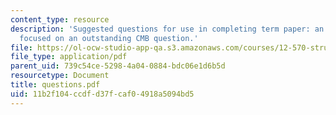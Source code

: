 ```yaml
---
content_type: resource
description: 'Suggested questions for use in completing term paper: an NSF-type proposal
  focused on an outstanding CMB question.'
file: https://ol-ocw-studio-app-qa.s3.amazonaws.com/courses/12-570-structure-and-dynamics-of-the-cmb-region-spring-2004/11b2f104ccdfd37fcaf04918a5094bd5_questions.pdf
file_type: application/pdf
parent_uid: 739c54ce-5298-4a04-0884-bdc06e1d6b5d
resourcetype: Document
title: questions.pdf
uid: 11b2f104-ccdf-d37f-caf0-4918a5094bd5
---
```

